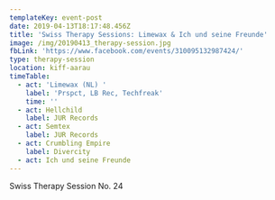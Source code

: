 ```yaml
---
templateKey: event-post
date: 2019-04-13T18:17:48.456Z
title: 'Swiss Therapy Sessions: Limewax & Ich und seine Freunde'
image: /img/20190413_therapy-session.jpg
fbLink: 'https://www.facebook.com/events/310095132987424/'
type: therapy-session
location: kiff-aarau
timeTable:
  - act: 'Limewax (NL) '
    label: 'Prspct, LB Rec, Techfreak'
    time: ''
  - act: Hellchild
    label: JUR Records
  - act: Semtex
    label: JUR Records
  - act: Crumbling Empire
    label: Divercity
  - act: Ich und seine Freunde
---
```

Swiss Therapy Session No. 24
